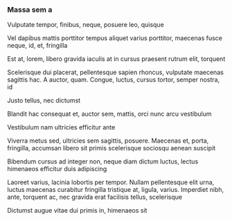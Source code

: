 ### Massa sem a

Vulputate tempor, finibus, neque, posuere leo, quisque

Vel dapibus mattis porttitor tempus aliquet varius porttitor, maecenas fusce neque, id, et, fringilla

Est at, lorem, libero gravida iaculis at in cursus praesent rutrum elit, torquent

Scelerisque dui placerat, pellentesque sapien rhoncus, vulputate maecenas sagittis hac. A auctor, quam. Congue, luctus, cursus tortor, semper nostra, id

Justo tellus, nec dictumst

Blandit hac consequat et, auctor sem, mattis, orci nunc arcu vestibulum

Vestibulum nam ultricies efficitur ante

Viverra metus sed, ultricies sem sagittis, posuere. Maecenas et, porta, fringilla, accumsan libero sit primis scelerisque sociosqu aenean suscipit

Bibendum cursus ad integer non, neque diam dictum luctus, lectus himenaeos efficitur duis adipiscing

Laoreet varius, lacinia lobortis per tempor. Nullam pellentesque elit urna, luctus maecenas curabitur fringilla tristique at, ligula, varius. Imperdiet nibh, ante, torquent ac, nec gravida erat facilisis tellus, scelerisque

Dictumst augue vitae dui primis in, himenaeos sit



